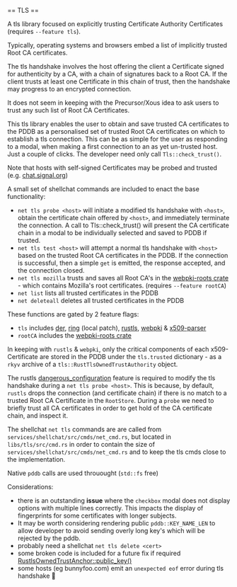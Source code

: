 == TLS ==

A tls library focused on explicitly trusting Certificate Authority Certificates (requires `--feature tls`).

Typically, operating systems and browsers embed a list of implicitly trusted Root CA certificates.

The tls handshake involves the host offering the client a Certificate signed for authenticity by a CA, with a chain of signatures back to a Root CA. If the client trusts at least one Certificate in this chain of trust, then the handshake may progress to an encrypted connection.

It does not seem in keeping with the Precursor/Xous idea to ask users to trust any such list of Root CA Certificates.

This tls library enables the user to obtain and save trusted CA certificates to the PDDB as a personalised set of trusted Root CA certificates on which to establish a tls connection. This can be as simple for the user as responding to a modal, when making a first connection to an as yet un-trusted host. Just a couple of clicks. The developer need only call `Tls::check_trust()`.

Note that hosts with self-signed Certificates may be probed and trusted (e.g. [chat.signal.org](https://chat.signal.org))

A small set of shellchat commands are included to enact the base functionality:

- `net tls probe <host>` will initiate a modified tls handshake with `<host>`, obtain the certificate chain offered by `<host>`, and immediately terminate the connection. A call to Tls::check_trust() will present the CA certificate chain in a modal to be individually selected and saved to PDDB if trusted.
- `net tls test <host>` will attempt a normal tls handshake with `<host>` based on the trusted Root CA certificates in the PDDB. If the connection is successful, then a simple `get` is emitted, the response accepted, and the connection closed.
- `net tls mozilla` trusts and saves all Root CA's in the [webpki-roots crate](https://crates.io/crates/webpki-roots) - which contains Mozilla's root certificates. (requires `--feature rootCA`)
- `net list` lists all trusted certificates in the PDDB
- `net deleteall` deletes all trusted certificates in the PDDB

These functions are gated by 2 feature flags:
- `tls` includes [der](https://crates.io/crates/der), [ring](https://crates.io/crates/ring) (local patch), [rustls](https://crates.io/crates/rustls), [webpki](https://crates.io/crates/webpki) & [x509-parser](https://crates.io/crates/x509-parser)
- `rootCA` includes the [webpki-roots crate](https://crates.io/crates/webpki-roots)

In keeping with `rustls` & `webpki`, only the critical components of each x509-Certificate are stored in the PDDB under the `tls.trusted` dictionary - as a `rkyv` archive of a `tls::RustTlsOwnedTrustAuthority` object.

The rustls [dangerous_configuration](https://github.com/betrusted-io/xous-core/pull/394/commits/4ea0c8457de8f855723af76546b6ecb7e54661f7) feature is required to modify the tls handshake during a `net tls probe <host>`. This is because, by default, `rustls` drops the connection (and certificate chain) if there is no match to a trusted Root CA Certificate in the `RootStore`. During a `probe` we need to briefly trust all CA certificates in order to get hold of the CA certificate chain, and inspect it.

The shellchat `net tls` commands are are called from `services/shellchat/src/cmds/net_cmd.rs`, but located in `libs/tls/src/cmd.rs` in order to contain the size of `services/shellchat/src/cmds/net_cmd.rs` and to keep the tls cmds close to the implementation.

Native `pddb` calls are used throuought (`std::fs` free)

Considerations:

- there is an outstanding **issue** where the `checkbox` modal does not display options with multiple lines correctly. This impacts the display of fingerprints for some certificates with longer subjects.
- It may be worth considering rendering public `pddb::KEY_NAME_LEN` to allow developer to avoid sending overly long key's which will be rejected by the pddb.
- probably need a shellchat `net tls delete <cert>`
- some broken code is included for a future fix if required [RustlsOwnedTrustAnchor::public_key()](https://github.com/betrusted-io/xous-core/pull/394/commits/4e0298c17ad2c51aa220a88dc69bf2f56e51076f)
- some hosts (eg bunnyfoo.com) emit an `unexpected eof` error during tls handshake 🤷
